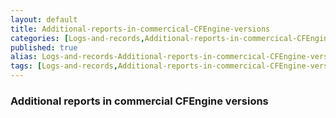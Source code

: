 ```yaml
---
layout: default
title: Additional-reports-in-commercical-CFEngine-versions
categories: [Logs-and-records,Additional-reports-in-commercical-CFEngine-versions]
published: true
alias: Logs-and-records-Additional-reports-in-commercical-CFEngine-versions.html
tags: [Logs-and-records,Additional-reports-in-commercical-CFEngine-versions]
---
```


### Additional reports in commercial CFEngine versions
